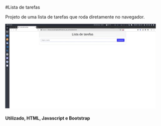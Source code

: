 #Lista de tarefas

Projeto de uma lista de tarefas que roda diretamente no navegador.

![](https://github.com/carlosuhlmann/lista-tarefas/blob/master/gif.gif)

#### Utilizado, HTML, Javascript e Bootstrap
